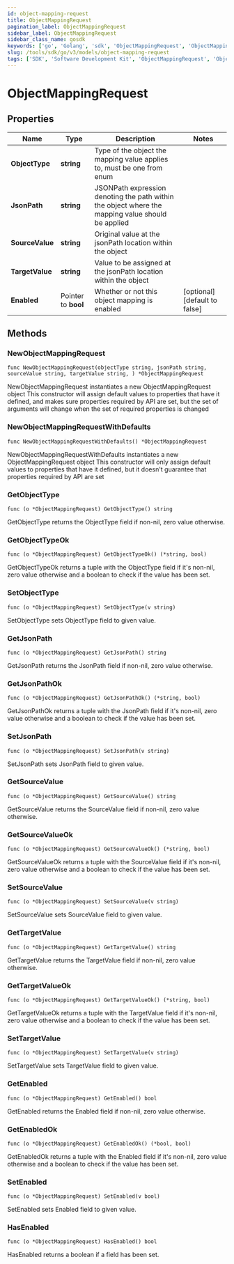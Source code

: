 ```yaml
---
id: object-mapping-request
title: ObjectMappingRequest
pagination_label: ObjectMappingRequest
sidebar_label: ObjectMappingRequest
sidebar_class_name: gosdk
keywords: ['go', 'Golang', 'sdk', 'ObjectMappingRequest', 'ObjectMappingRequest'] 
slug: /tools/sdk/go/v3/models/object-mapping-request
tags: ['SDK', 'Software Development Kit', 'ObjectMappingRequest', 'ObjectMappingRequest']
---
```


# ObjectMappingRequest

## Properties

Name | Type | Description | Notes
------------ | ------------- | ------------- | -------------
**ObjectType** | **string** | Type of the object the mapping value applies to, must be one from enum | 
**JsonPath** | **string** | JSONPath expression denoting the path within the object where the mapping value should be applied | 
**SourceValue** | **string** | Original value at the jsonPath location within the object | 
**TargetValue** | **string** | Value to be assigned at the jsonPath location within the object | 
**Enabled** | Pointer to **bool** | Whether or not this object mapping is enabled | [optional] [default to false]

## Methods

### NewObjectMappingRequest

`func NewObjectMappingRequest(objectType string, jsonPath string, sourceValue string, targetValue string, ) *ObjectMappingRequest`

NewObjectMappingRequest instantiates a new ObjectMappingRequest object
This constructor will assign default values to properties that have it defined,
and makes sure properties required by API are set, but the set of arguments
will change when the set of required properties is changed

### NewObjectMappingRequestWithDefaults

`func NewObjectMappingRequestWithDefaults() *ObjectMappingRequest`

NewObjectMappingRequestWithDefaults instantiates a new ObjectMappingRequest object
This constructor will only assign default values to properties that have it defined,
but it doesn't guarantee that properties required by API are set

### GetObjectType

`func (o *ObjectMappingRequest) GetObjectType() string`

GetObjectType returns the ObjectType field if non-nil, zero value otherwise.

### GetObjectTypeOk

`func (o *ObjectMappingRequest) GetObjectTypeOk() (*string, bool)`

GetObjectTypeOk returns a tuple with the ObjectType field if it's non-nil, zero value otherwise
and a boolean to check if the value has been set.

### SetObjectType

`func (o *ObjectMappingRequest) SetObjectType(v string)`

SetObjectType sets ObjectType field to given value.


### GetJsonPath

`func (o *ObjectMappingRequest) GetJsonPath() string`

GetJsonPath returns the JsonPath field if non-nil, zero value otherwise.

### GetJsonPathOk

`func (o *ObjectMappingRequest) GetJsonPathOk() (*string, bool)`

GetJsonPathOk returns a tuple with the JsonPath field if it's non-nil, zero value otherwise
and a boolean to check if the value has been set.

### SetJsonPath

`func (o *ObjectMappingRequest) SetJsonPath(v string)`

SetJsonPath sets JsonPath field to given value.


### GetSourceValue

`func (o *ObjectMappingRequest) GetSourceValue() string`

GetSourceValue returns the SourceValue field if non-nil, zero value otherwise.

### GetSourceValueOk

`func (o *ObjectMappingRequest) GetSourceValueOk() (*string, bool)`

GetSourceValueOk returns a tuple with the SourceValue field if it's non-nil, zero value otherwise
and a boolean to check if the value has been set.

### SetSourceValue

`func (o *ObjectMappingRequest) SetSourceValue(v string)`

SetSourceValue sets SourceValue field to given value.


### GetTargetValue

`func (o *ObjectMappingRequest) GetTargetValue() string`

GetTargetValue returns the TargetValue field if non-nil, zero value otherwise.

### GetTargetValueOk

`func (o *ObjectMappingRequest) GetTargetValueOk() (*string, bool)`

GetTargetValueOk returns a tuple with the TargetValue field if it's non-nil, zero value otherwise
and a boolean to check if the value has been set.

### SetTargetValue

`func (o *ObjectMappingRequest) SetTargetValue(v string)`

SetTargetValue sets TargetValue field to given value.


### GetEnabled

`func (o *ObjectMappingRequest) GetEnabled() bool`

GetEnabled returns the Enabled field if non-nil, zero value otherwise.

### GetEnabledOk

`func (o *ObjectMappingRequest) GetEnabledOk() (*bool, bool)`

GetEnabledOk returns a tuple with the Enabled field if it's non-nil, zero value otherwise
and a boolean to check if the value has been set.

### SetEnabled

`func (o *ObjectMappingRequest) SetEnabled(v bool)`

SetEnabled sets Enabled field to given value.

### HasEnabled

`func (o *ObjectMappingRequest) HasEnabled() bool`

HasEnabled returns a boolean if a field has been set.


